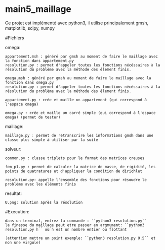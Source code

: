 # main5_maillage

Ce projet est implémenté avec python3, il utilise principalement gmsh, matplotlib, scipy, numpy

#Fichiers

omega:

	appartement.msh : généré par gmsh au moment de faire le maillage avec la fonction dans appartement.py  
	resolution.py : permet d'appeler toutes les fonctions nécéssaires à la résolution du problème avec la méthode des élement finis.

	omega.msh : généré par gmsh au moment de faire le maillage avec la fonction dans omega.py  
	resolution.py : permet d'appeler toutes les fonctions nécéssaires à la résolution du problème avec la méthode des élement finis.

	appartement.py : crée et maille un appartement (qui correspond à l'espace omega)

	omega.py : crée et maille un carré simple (qui correspond à l'espace omega) (permet de tester)

maillage:

	maillage.py : permet de retranscrire les informations gmsh dans une classe plus simple à utiliser par la suite

solveur:

	common.py : classe triplets pour le format des matrices creuses

	fem_p1.py : permet de calculer la matrice de masse, de rigidité, les points de quatratures et d'appliquer la condition de dirichlet

	resolution.py: appelle l'ensemble des fonctions pour résoudre le problème avec les éléments finis

resultat:
	
	U.png: solution après la résolution

#Execution:

	dans un terminal, entrez la commande : ``python3 resolution.py``
	la finesse du maillage peut etre passer en argmument: ``python3 resolution.py h`` où h est un nombre entier ou flottant

	(attention mettre un point exemple: ``python3 resolution.py 0.5`` et non une virgule)
